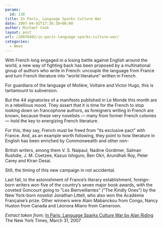 ```yaml
---
params:
  id: 138
title: In Paris, Language Sparks Culture War
date: 2007-04-02T17:36:38+00:00
author: Michael Cook
layout: post
url: /20070402/in-paris-language-sparks-culture-war/
categories:
  - News
---
```

With French long engaged in a losing battle against English around the world, a new way of fighting back has been proposed by a multinational group of authors who write in French: uncouple the language from France and turn French literature into “world literature” written in French.

For guardians of the language of Molière, Voltaire and Victor Hugo, this is tantamount to subversion.

But the 44 signatories of a manifesto published in Le Monde this month are in a rebellious mood. They assert that it is time for the French to stop looking down on francophone authors, as foreigners writing in French are known, because these very novelists — many from former French colonies — hold the key to energizing French literature.

For this, they say, French must be freed from “its exclusive pact” with France. And, as an example worth following, they point to how literature in English has been enriched by Commonwealth and other non-

British writers, among them V. S. Naipaul, Nadine Gordimer, Salman Rushdie, J. M. Coetzee, Kazuo Ishiguro, Ben Okri, Arundhati Roy, Peter Carey and Kiran Desai.

Still, the timing of this new campaign in not accidental.

Last fall, to the astonishment of France’s literary establishment, foreign-born writers won five of the country’s seven major book awards, with the coveted Goncourt going to “Les Bienveillantes” (“The Kindly Ones”) by the New York-born novelist Jonathan Littell, who also won the Académie Française’s prize. Other winners were Alain Mabanckou from Congo, Nancy Huston from Canada and Léonora Miano from Cameroon.

_Extract taken from;_
[
In Paris, Language Sparks Culture War by Alan Riding](http://www.nytimes.com/2007/03/31/books/31ridi.html?_r=1&ref=books&oref=slogin)
The New York Times, March 31, 2007
